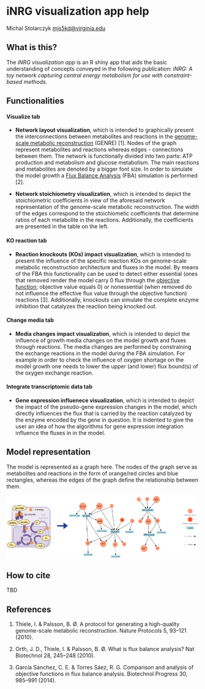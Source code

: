 # **iNRG visualization app help**

Michal Stolarczyk <mjs5kd@virginia.edu>


## What is this?

The *iNRG visualization app* is an R shiny app that aids the basic understanding of concepts conveyed in the following publication: *iNRG: A toy network capturing central energy metabolism for use with constraint-based methods.*

## Functionalities

#### Visualize tab
- **Network layout visualization**, which is intended to graphically present the interconnections between metabolites and reactions in the <a href="https://www.nature.com/articles/nprot.2009.203.pdf" target="_blank">genome-scale metabolic reconstruction</a> (GENRE) [1]. Nodes of the graph represent metabolites and reactions whereas edges - connections between them. The network is functionally divided into two parts: ATP production and metabolism and glucose metabolism. The main reactions and metabolites are denoted by a bigger font size.
In order to simulate the model growth a <a href="https://www.ncbi.nlm.nih.gov/pmc/articles/PMC3108565/pdf/nihms299330.pdf" target="_blank">Flux Balance Analysis</a> (FBA) simulation is performed [2]. 

- **Network stoichiometry visualization**, which is intended to depict the stoichiometric coefficients in view of the aforesaid network representation of the genome-scale metabolic reconstruction. The width of the edges correspond to the stoichiometic coefficients that determine ratios of each metabolite in the reactions. Additionally, the coefficients are presented in the table on the left. 

#### KO reaction tab
- **Reaction knockouts (KOs) impact visualization**, which is intended to present the influence of the specific reaction KOs on genome-scale metabolic reconstruction architecture and fluxes in the model. By means of the FBA this functionality can be used to detect either essential (ones that removed render the model carry 0 flux through the <a href="http://onlinelibrary.wiley.com/doi/10.1002/btpr.1949/epdf" target="_blank">objective function</a>; objective value equals 0) or nonessential (when removed do not influence the effective flux value through the objective function) reactions [3]. Additionally, knockouts can simulate the complete enzyme inhibition that catalyzes the reaction being knocked out.

#### Change media tab
- **Media changes impact visualization**, which is intended to depict the influence of growth media changes on the model growth and fluxes through reactions. The media changes are performed by constraining the exchange reactions in the model during the FBA simulation. For example in order to check the influence of oxygen shortage on the model growth one needs to lower the upper (and lower) flux bound(s) of the oxygen exchange reaction.

#### Integrate transcriptomic data tab
- **Gene expression influenece visualization**, which is intended to depict the impact of the pseudo-gene expression changes in the model, which directly influences the flux that is carried by the reaction catalyzed by the enzyme encoded by the gene in question. It is indented to give the user an idea of how the algorithms for gene expression integration influence the fluxes in in the model.


## Model representation
The model is represented as a graph here. The nodes of the graph serve as metabolites and reactions in the form of orange/red circles and blue rectangles, whereas the edges of the graph define the relationship between them.

![iNRG model representation](toycon_transform.png)


## How to cite
TBD

## References
1. Thiele, I. & Palsson, B. Ø. A protocol for generating a high-quality genome-scale metabolic reconstruction. Nature Protocols 5, 93–121 (2010).

2. Orth, J. D., Thiele, I. & Palsson, B. Ø. What is flux balance analysis? Nat Biotechnol 28, 245–248 (2010).

3. García Sánchez, C. E. & Torres Sáez, R. G. Comparison and analysis of objective functions in flux balance analysis. Biotechnol Progress 30, 985–991 (2014).









